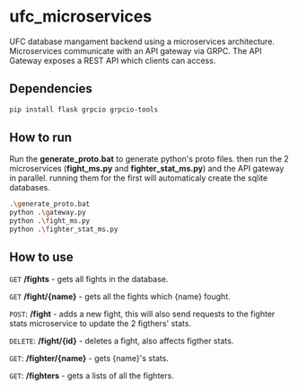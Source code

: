 # ufc_microservices
UFC database mangament backend using a microservices architecture. Microservices communicate with an API gateway via GRPC. The API Gateway exposes a REST API which clients can access. 
## Dependencies
```sh
pip install flask grpcio grpcio-tools 
``` 
## How to run
Run the **generate_proto.bat** to generate python's proto files. then
run the 2 microservices (**fight_ms.py** and **fighter_stat_ms.py**) and the API gateway in parallel. running them for the first will automaticaly create the sqlite databases.
```sh
.\generate_proto.bat
python .\gateway.py
python .\fight_ms.py
python .\fighter_stat_ms.py
```
## How to use
`GET` **/fights** - gets all fights in the database.

`GET` **/fight/{name}** - gets all the fights which {name} fought. 

`POST`: **/fight** - adds a new fight, this will also send requests to the fighter stats microservice to update the 2 figthers' stats.

`DELETE`: **/fight/{id}** - deletes a fight, also affects figther stats.

`GET`: **/fighter/{name}** - gets {name}'s stats.

`GET`: **/fighters** - gets a lists of all the fighters.


